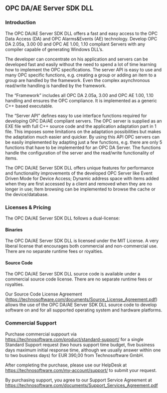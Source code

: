 ## OPC DA/AE Server SDK DLL

### Introduction
The OPC DA/AE Server SDK DLL offers a fast and easy access to the OPC Data Access (DA) and OPC Alarms&Events (AE) technology. Develop OPC DA 2.05a, 3.00 00 and OPC AE 1.00, 1.10 compliant Servers with any compiler capable of generating Windows DLL’s.

The developer can concentrate on his application and servers can be developed fast and easily without the need to spend a lot of time learning how to implement the OPC specifications. The server API is easy to use and many OPC specific functions, e.g. creating a group or adding an item to a group are handled by the framework. Even the complex asynchronous read/write handling is handled by the framework.

The “Framework” includes all OPC DA 2.05a, 3.00 and OPC AE 1.00, 1.10 handling and ensures the OPC compliance. It is implemented as a generic C++ based executable.

The “Server API” defines easy to use interface functions required for developing OPC DA/AE compliant servers. The OPC server is supplied as an EXE file with full C++ source code and the application adaptation part in 1 file. This imposes some limitations on the adaptation possibilities but makes the adaptation much easier and quicker. By using this API OPC servers can be easily implemented by adapting just a few functions, e.g. there are only 5 functions that have to be implemented for an OPC DA Server. The functions handle the configuration of the server and the read/write functionality of items.

The OPC DA/AE Server SDK DLL offers unique features for performance and functionality improvements of the developed OPC Server like Event Driven Mode for Device Access; Dynamic address space with items added when they are first accessed by a client and removed when they are no longer in use; Item browsing can be implemented to browse the cache or the device/database.

### Licenses & Pricing
The OPC DA/AE Server SDK DLL follows a dual-license: 

#### Binaries
The OPC DA/AE Server SDK DLL is licensed under the MIT License. A very liberal license that encourages both commercial and non-commercial use. There are no separate runtime fees or royalties.

#### Source Code
The OPC DA/AE Server SDK DLL source code is available under a commercial source code license. There are no separate runtime fees or royalties.

Our Source Code License Agreement (https://technosoftware.com/documents/Source_License_Agreement.pdf) allows the use of the OPC DA/AE Server SDK DLL source code to develop software on and for all supported operating system and hardware platforms.

### Commercial Support
Purchase commercial suppourt via https://technosoftware.com/product/standard-support/ for a single Standard Support request (two hours support time budget, five business days maximum initial response time, although we usually answer within one to two business days) for EUR 390,00 from Technosoftware GmbH.

After completing the purchase, please use our HelpDesk at https://technosoftware.com/my-account/support/ to submit your request.

By purchasing support, you agree to our Support Service Agreement at https://technosoftware.com/documents/Support_Services_Agreement.pdf